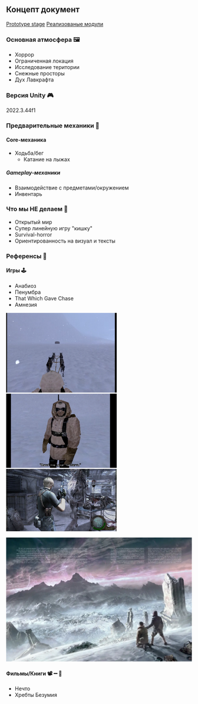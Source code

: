 ## Концепт документ

[Prototype stage](Prototype%20stage.md)
[Реализованые модули](Implemented%20modules.md)

### Основная атмосфера 🖼️
- Хоррор
- Ограниченная локация
- Исследование територии
- Снежные просторы
- Дух Лавкрафта
### Версия Unity 🎮
2022.3.44f1

### Предварительные механики 🎲
#### Core-механика
- Ходьба/бег
	-  Катание на лыжах
##### Gameplay-механики
- Взаимодействие с предметами/окружением
- Инвентарь

### Что мы НЕ делаем 🛑
- Открытый мир
- Cупер линейную игру "кишку"
- Survival-horror
- Ориентированность на визуал и тексты

### Референсы 🧭
#### Игры 🕹️
 - Анабиоз
 - Пенумбра
 - That Which Gave Chase
 - Амнезия
<div>
<img src="PNGs/That%20Which%20Gave%20Chase%20Exmpl.1.png" width="300">
<img src="PNGs/That%20Which%20Gave%20Chase%20Exmpl.2.png" width="300">
</div>

<img src="PNGs/REAtmosphere.png" width="300">

![](Pasted%20image%2020240908080513.png)
#### Фильмы/Книги 📽️ ➖ 📖
- Нечто
- Хребты Безумия

